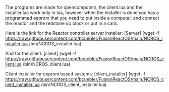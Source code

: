 The programs are made for opencomputers, the client.lua  and the installer.lua work only in lua, however when the installer is done you has a programmed eeprom that you need to put inside a computer, and connect the reactor and the redstone i/o block or put in a card.

Here is the link for the Reactor controller server installer:
[Server]
	(wget -f https://raw.githubusercontent.com/bcuebler/FusionReactOS/main/NCROS_installer.lua /bin/NCROS_installer.lua)

And for the client:
[client]
	(wget -f https://raw.githubusercontent.com/bcuebler/FusionReactOS/main/NCROS_client.lua /bin/NCROS_client.lua)

Client installer for eeprom based systems:
[client_installer]
	(wget -f https://raw.githubusercontent.com/bcuebler/FusionReactOS/main/NCROS_client_installer.lua /bin/NCROS_client_installer.lua)
